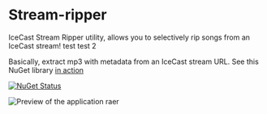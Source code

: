 # Stream-ripper

IceCast Stream Ripper utility, allows you to selectively rip songs from an IceCast stream! test test 2

Basically, extract mp3 with metadata from an IceCast stream URL. See this NuGet library [in action](https://stream-subscription-ui.herokuapp.com/#/about)

[![NuGet Status](https://img.shields.io/nuget/v/StreamRipper.svg)](https://www.nuget.org/packages/StreamRipper/)

![Preview of the application](https://i.imgur.com/nQEVSyZ.png)
raer